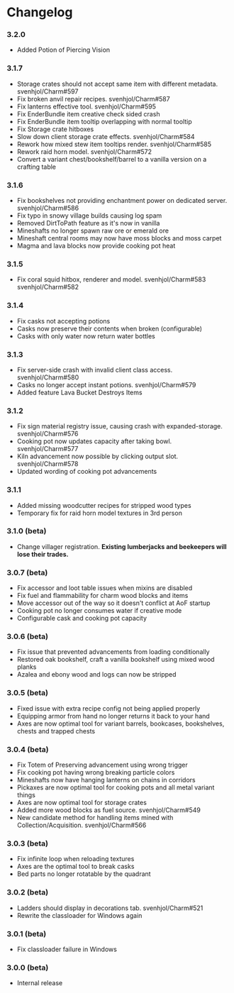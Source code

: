 # Changelog

### 3.2.0
* Added Potion of Piercing Vision

### 3.1.7
* Storage crates should not accept same item with different metadata.  svenhjol/Charm#597
* Fix broken anvil repair recipes.  svenhjol/Charm#587
* Fix lanterns effective tool.  svenhjol/Charm#595
* Fix EnderBundle item creative check sided crash
* Fix EnderBundle item tooltip overlapping with normal tooltip
* Fix Storage crate hitboxes
* Slow down client storage crate effects.  svenhjol/Charm#584 
* Rework how mixed stew item tooltips render.  svenhjol/Charm#585
* Rework raid horn model.  svenhjol/Charm#572
* Convert a variant chest/bookshelf/barrel to a vanilla version on a crafting table

### 3.1.6
* Fix bookshelves not providing enchantment power on dedicated server. svenhjol/Charm#586
* Fix typo in snowy village builds causing log spam
* Removed DirtToPath feature as it's now in vanilla
* Mineshafts no longer spawn raw ore or emerald ore
* Mineshaft central rooms may now have moss blocks and moss carpet
* Magma and lava blocks now provide cooking pot heat

### 3.1.5
* Fix coral squid hitbox, renderer and model.  svenhjol/Charm#583 svenhjol/Charm#582

### 3.1.4
* Fix casks not accepting potions
* Casks now preserve their contents when broken (configurable)
* Casks with only water now return water bottles

### 3.1.3
* Fix server-side crash with invalid client class access.  svenhjol/Charm#580
* Casks no longer accept instant potions.  svenhjol/Charm#579
* Added feature Lava Bucket Destroys Items

### 3.1.2
* Fix sign material registry issue, causing crash with expanded-storage.  svenhjol/Charm#576
* Cooking pot now updates capacity after taking bowl.  svenhjol/Charm#577
* Kiln advancement now possible by clicking output slot.  svenhjol/Charm#578
* Updated wording of cooking pot advancements

### 3.1.1
* Added missing woodcutter recipes for stripped wood types
* Temporary fix for raid horn model textures in 3rd person

### 3.1.0 (beta)
* Change villager registration.  **Existing lumberjacks and beekeepers will lose their trades.**

### 3.0.7 (beta)
* Fix accessor and loot table issues when mixins are disabled
* Fix fuel and flammability for charm wood blocks and items
* Move accessor out of the way so it doesn't conflict at AoF startup
* Cooking pot no longer consumes water if creative mode
* Configurable cask and cooking pot capacity

### 3.0.6 (beta)
* Fix issue that prevented advancements from loading conditionally
* Restored oak bookshelf, craft a vanilla bookshelf using mixed wood planks
* Azalea and ebony wood and logs can now be stripped

### 3.0.5 (beta)
* Fixed issue with extra recipe config not being applied properly
* Equipping armor from hand no longer returns it back to your hand
* Axes are now optimal tool for variant barrels, bookcases, bookshelves, chests and trapped chests

### 3.0.4 (beta)
* Fix Totem of Preserving advancement using wrong trigger
* Fix cooking pot having wrong breaking particle colors
* Mineshafts now have hanging lanterns on chains in corridors
* Pickaxes are now optimal tool for cooking pots and all metal variant things
* Axes are now optimal tool for storage crates
* Added more wood blocks as fuel source. svenhjol/Charm#549
* New candidate method for handling items mined with Collection/Acquisition.  svenhjol/Charm#566

### 3.0.3 (beta)
* Fix infinite loop when reloading textures
* Axes are the optimal tool to break casks
* Bed parts no longer rotatable by the quadrant

### 3.0.2 (beta)
* Ladders should display in decorations tab.  svenhjol/Charm#521
* Rewrite the classloader for Windows again

### 3.0.1 (beta)
* Fix classloader failure in Windows

### 3.0.0 (beta)
* Internal release